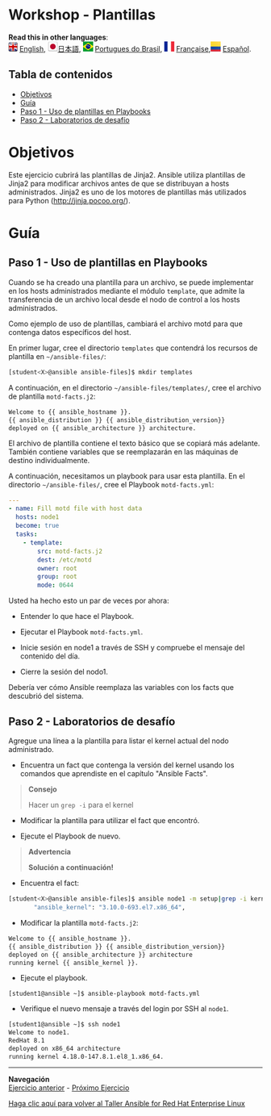 # Workshop - Plantillas

**Read this in other languages**:
<br>![uk](../../../images/uk.png) [English](README.md),  ![japan](../../../images/japan.png)[日本語](README.ja.md), ![brazil](../../../images/brazil.png) [Portugues do Brasil](README.pt-br.md), ![france](../../../images/fr.png) [Française](README.fr.md),![Español](../../../images/col.png) [Español](README.es.md).

## Tabla de contenidos

* [Objetivos](#Objetivos)
* [Guía](#Guía)
* [Paso 1 - Uso de plantillas en Playbooks](#Paso-1---Uso-de-plantillas-en-Playbooks)
* [Paso 2 - Laboratorios de desafío](#Paso-2---Laboratorios-de-desafío)

# Objetivos

Este ejercicio cubrirá las plantillas de Jinja2. Ansible utiliza plantillas de Jinja2 para modificar archivos antes de que se distribuyan a hosts administrados. Jinja2 es uno de los motores de plantillas más utilizados para Python (<http://jinja.pocoo.org/>).

# Guía

## Paso 1 - Uso de plantillas en Playbooks

Cuando se ha creado una plantilla para un archivo, se puede implementar en los hosts administrados mediante el módulo `template`, que admite la transferencia de un archivo local desde el nodo de control a los hosts administrados.

Como ejemplo de uso de plantillas, cambiará el archivo motd para que contenga datos específicos del host.

En primer lugar, cree el directorio `templates` que contendrá los recursos de plantilla en `~/ansible-files/`:


```bash
[student<X>@ansible ansible-files]$ mkdir templates
```
A continuación, en el directorio `~/ansible-files/templates/`, cree el archivo de plantilla `motd-facts.j2`:

<!-- {% raw %} -->
```html+jinja
Welcome to {{ ansible_hostname }}.
{{ ansible_distribution }} {{ ansible_distribution_version}}
deployed on {{ ansible_architecture }} architecture.
```
<!-- {% endraw %} -->

El archivo de plantilla contiene el texto básico que se copiará más adelante. También contiene variables que se reemplazarán en las máquinas de destino individualmente.

A continuación, necesitamos un playbook para usar esta plantilla. En el directorio `~/ansible-files/`, cree el Playbook `motd-facts.yml`:

```yaml
---
- name: Fill motd file with host data
  hosts: node1
  become: true
  tasks:
    - template:
        src: motd-facts.j2
        dest: /etc/motd
        owner: root
        group: root
        mode: 0644
```
Usted ha hecho esto un par de veces por ahora:

  - Entender lo que hace el Playbook.

  - Ejecutar el Playbook `motd-facts.yml`.

  - Inicie sesión en node1 a través de SSH y compruebe el mensaje del contenido del día.
  - Cierre la sesión del nodo1.

Debería ver cómo Ansible reemplaza las variables con los facts que descubrió del sistema.

## Paso 2 - Laboratorios de desafío

Agregue una línea a la plantilla para listar el kernel actual del nodo administrado.

  - Encuentra un fact que contenga la versión del kernel usando los comandos que aprendiste en el capítulo "Ansible Facts".



> **Consejo**
>
> Hacer un `grep -i` para el kernel

  - Modificar la plantilla para utilizar el fact que encontró.

  - Ejecute el Playbook de nuevo.


> **Advertencia**
>
> **Solución a continuación\!**


  - Encuentra el fact:
```bash
[student<X>@ansible ansible-files]$ ansible node1 -m setup|grep -i kernel
       "ansible_kernel": "3.10.0-693.el7.x86_64",
```

  - Modificar la plantilla `motd-facts.j2`:
<!-- {% raw %} -->
```html+jinja
Welcome to {{ ansible_hostname }}.
{{ ansible_distribution }} {{ ansible_distribution_version}}
deployed on {{ ansible_architecture }} architecture
running kernel {{ ansible_kernel }}.
```
<!-- {% endraw %} -->

  - Ejecute el playbook.
```
[student1@ansible ~]$ ansible-playbook motd-facts.yml
```

  - Verifique el nuevo mensaje a través del login por SSH al `node1`.
```
[student1@ansible ~]$ ssh node1
Welcome to node1.
RedHat 8.1
deployed on x86_64 architecture
running kernel 4.18.0-147.8.1.el8_1.x86_64.
```

----
**Navegación**
<br>
[Ejercicio anterior](../1.5-handlers/README.es.md) - [Próximo Ejercicio](../1.7-role/README.es.md)

[Haga clic aquí para volver al Taller Ansible for Red Hat Enterprise Linux](../README.md#section-1---ansible-engine-exercises)
